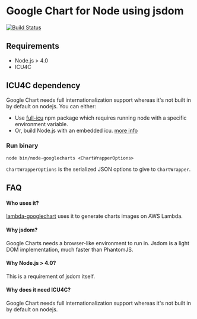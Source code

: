 # Google Chart for Node using jsdom

[![Build Status][travis-image]][travis-url]

## Requirements

- Node.js > 4.0
- ICU4C

## ICU4C dependency

Google Chart needs full internationalization support whereas it's not built in by default on nodejs. You can either:
- Use [full-icu](https://www.npmjs.com/package/full-icu) npm package which requires running node with a specific environment  variable.
- Or, build Node.js with an embedded icu. [more info](https://github.com/nodejs/node/wiki/Intl#building-node-with-an-embedded-icu)

### Run binary

```SH
node bin/node-googlecharts <ChartWrapperOptions>
```
`ChartWrapperOptions` is the serialized JSON options to give to `ChartWrapper`.

## FAQ

#### Who uses it?

[lambda-googlechart](https://github.com/slashdotdash/lambda-googlecharts) uses it to generate charts images on AWS Lambda.

#### Why jsdom?

Google Charts needs a browser-like environment to run in. Jsdom is a light DOM implementation, much faster than PhantomJS.

#### Why Node.js > 4.0?

This is a requirement of jsdom itself.

#### Why does it need ICU4C?

Google Chart needs full internationalization support whereas it's not built in by default on nodejs.

[travis-url]: https://travis-ci.org/slashdotdash/node-googlecharts
[travis-image]: https://travis-ci.org/slashdotdash/node-googlecharts.svg?branch=master
